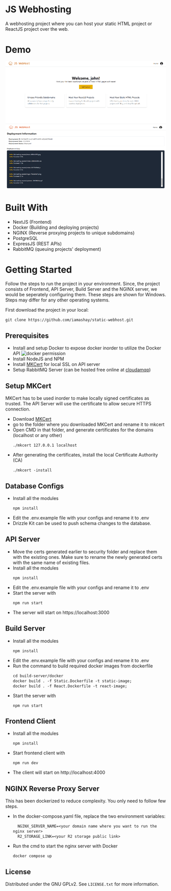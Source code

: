 # JS Webhosting
A webhosting project where you can host your static HTML project or ReactJS project over the web. 

# Demo
![Deployment animated demo}](/demo-assets/deploy-anim.gif)
<img src="/demo-assets/deployment.png" height="200px" width="600px" alt="Deployment page" />

# Built With
* NextJS (Frontend)
* Docker (Building and deploying projects)
* NGINX (Reverse proxying projects to unique subdomains)
* PostgreSQL 
* ExpressJS (REST APIs)
* RabbitMQ (queuing projects' deployment)

<!-- GETTING STARTED -->
# Getting Started
Follow the steps to run the project in your environment. Since, the project consists of Frontend, API Server, Build Server and the NGINX server, we would be seperately configuring them. These steps are shown for Windows. Steps may differ for any other operating systems.

First download the project in your local:
```console
git clone https://github.com/iamashay/static-webhost.git
```

## Prerequisites
* Install and setup Docker to expose docker inorder to utilize the Docker API
  ![docker permission](https://github.com/iamashay/static-webhost/assets/7845033/642148ca-312e-49ea-88e4-784bc60b2930)
* Install NodeJS and NPM
* Install [MKCert](https://github.com/FiloSottile/mkcert) for local SSL on API server
* Setup RabbitMQ Server (can be hosted free online at [cloudamqp](https://www.cloudamqp.com/))

## Setup MKCert
MKCert has to be used inorder to make locally signed certificates as trusted. The API Server will use the certificate to allow secure HTTPS connection. 

* Download [MKCert](https://github.com/FiloSottile/mkcert/releases)
* go to the folder where you downloaded MKCert and rename it to mkcert
* Open CMD in that folder, and generate certificates for the domains (localhost or any other)
  ```console
  ./mkcert 127.0.0.1 localhost
  ```
* After generating the certificates, install the local Certificate Authority (CA)
  ```console
  ./mkcert -install
  ```

## Database Configs
* Install all the modules
  ```npm
  npm install
  ```
* Edit the .env.example file with your configs and rename it to .env
* Drizzle Kit can be used to push schema changes to the database.

## API Server
* Move the certs generated earlier to security folder and replace them with the existing ones. Make sure to rename the newly generated certs with the same name of existing files.
* Install all the modules
  ```npm
  npm install
  ```
* Edit the .env.example file with your configs and rename it to .env
* Start the server with
  ```console
  npm run start
  ```
* The server will start on https://localhost:3000

## Build Server
* Install all the modules
  ```npm
  npm install
  ```
* Edit the .env.example file with your configs and rename it to .env
* Run the command to build required docker images from dockerfile
  ```
  cd build-server/docker
  docker build . -f Static.Dockerfile -t static-image;
  docker build . -f React.Dockerfile -t react-image;
  ```
* Start the server with
  ```console
  npm run start
  ```
## Frontend Client
* Install all the modules
  ```npm
  npm install
  ```
* Start frontend client with
  ```npm
  npm run dev
  ```
* The client will start on http://localhost:4000

## NGINX Reverse Proxy Server
This has been dockerized to reduce complexity. You only need to follow few steps.
* In the docker-compose.yaml file, replace the two environment variables:
  ```console
    NGINX_SERVER_NAME=<your domain name where you want to run the nginx server>
    R2_STORAGE_LINK=<your R2 storage public link>
  ```
* Run the cmd to start the nginx server with Docker
  ```console
  docker compose up
  ```
## License

Distributed under the GNU GPLv2. See `LICENSE.txt` for more information.
  
